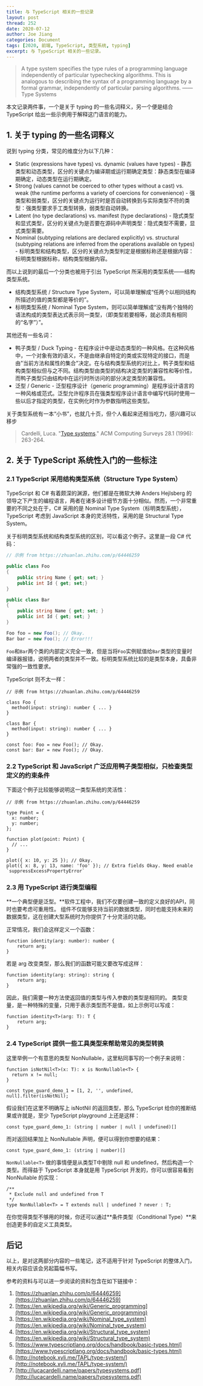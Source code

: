 ```yaml
---
title: 与 TypeScript 相关的一些记录
layout: post
thread: 252
date: 2020-07-12
author: Joe Jiang
categories: Document
tags: [2020, 前端, TypeScript, 类型系统, typing]
excerpt: 与 TypeScript 相关的一些记录。
---
```


> A type system specifies the type rules of a programming language independently of particular typechecking algorithms. This is analogous to describing the syntax of a programming language by a formal grammar, independently of particular parsing algorithms. —— Type Systems

本文记录两件事，一个是关于 typing 的一些名词释义，另一个便是结合 TypeScript 给出一些示例用于解释这门语言的能力。

## 1. 关于 typing 的一些名词释义

说到 typing 分类，常见的维度分为以下几种：

- Static (expressions have types) vs. dynamic (values have types) - 静态类型和动态类型，区分的关键点为编译期或运行期确定类型：静态类型在编译期确定，动态类型在运行期确定。
- Strong (values cannot be coerced to other types without a cast) vs. weak (the runtime performs a variety of coercions for convenience) - 强类型和弱类型，区分的关键点为运行时是否自动转换到与实际类型不符的类型：强类型要求手工类型转换，弱类型自动转换。
- Latent (no type declarations) vs. manifest (type declarations) - 隐式类型和显式类型，区分的关键点为是否要在源码中声明类型：隐式类型不需要，显式类型需要。
- Nominal (subtyping relations are declared explicitly) vs. structural (subtyping relations are inferred from the operations available on types) - 标明类型和结构类型，区分的关键点为类型判定是根据标称还是根据内容：标明类型根据标称，结构类型根据内容。

而以上说到的最后一个分类也被用于引出 TypeScript 所采用的类型系统——结构类型系统。

- 结构类型系统 / Structure Type System，可以简单理解成“任两个以相同结构所描述的值的类型都是等价的”。
- 标明类型系统 / Nominal Type System，则可以简单理解成“没有两个独特的语法构成的类型表达式表示同一类型，（即类型若要相等，就必须具有相同的“名字”）”。

其他还有一些名词：

- 鸭子类型 / Duck Typing - 在程序设计中是动态类型的一种风格。在这种风格中，一个对象有效的语义，不是由继承自特定的类或实现特定的接口，而是由"当前方法和属性的集合"决定。在与结构类型系统的对比上，鸭子类型和结构类型相似但与之不同。结构类型由类型的结构决定类型的兼容性和等价性，而鸭子类型只由结构中在运行时所访问的部分决定类型的兼容性。
- 泛型 / Generic - 泛型程序设计（generic programming）是程序设计语言的一种风格或范式。泛型允许程序员在强类型程序设计语言中编写代码时使用一些以后才指定的类型，在实例化时作为参数指明这些类型。

关于类型系统有一本“小书”，也就几十页，但个人看起来还相当吃力，感兴趣可以移步

> Cardelli, Luca. "[Type systems](http://lucacardelli.name/papers/typesystems.pdf)." ACM Computing Surveys 28.1 (1996): 263-264.

## 2. 关于 TypeScript 系统性入门的一些标注

### 2.1 **TypeScript 采用结构类型系统（Structure Type System）**

TypeScript 和 C# 有着颇深的渊源，他们都是在微软大神 Anders Hejlsberg 的领导之下产生的编程语言，两者在诸多设计细节方面十分相似。然而，一个非常重要的不同之处在于，C# 采用的是 Nominal Type System（标明类型系统），TypeScript 考虑到 JavaScript 本身的灵活特性，采用的是 Structural Type System。

关于标明类型系统和结构类型系统的区别，可以看这个例子。这里是一段 C# 代码：

```csharp
// 示例 from https://zhuanlan.zhihu.com/p/64446259

public class Foo  
{
    public string Name { get; set; }
    public int Id { get; set;}
}

public class Bar  
{
    public string Name { get; set; }
    public int Id { get; set; }
}

Foo foo = new Foo(); // Okay.
Bar bar = new Foo(); // Error!!!
```

`Foo`和`Bar`两个类的内部定义完全一致，但是当将`Foo`实例赋值给`Bar`类型的变量时编译器报错，说明两者的类型并不一致。标明类型系统比较的是类型本身，具备非常强的一致性要求。

TypeScript 则不太一样：

```tsx
// 示例 from https://zhuanlan.zhihu.com/p/64446259

class Foo {
  method(input: string): number { ... }
}

class Bar {
  method(input: string): number { ... }
}

const foo: Foo = new Foo(); // Okay.
const bar: Bar = new Foo(); // Okay.
```

### 2.2 **TypeScript 和 JavaScript 广泛应用鸭子类型相似，只检查类型定义的约束条件**

下面这个例子比较能够说明这一类型系统的灵活性：

```tsx
// 示例 from https://zhuanlan.zhihu.com/p/64446259

type Point = {
  x: number;
  y: number;
};

function plot(point: Point) {
  // ...
}

plot({ x: 10, y: 25 }); // Okay.
plot({ x: 8, y: 13, name: 'foo' }); // Extra fields Okay. Need enable `suppressExcessPropertyError`
```

### 2.3 **用 TypeScript 进行类型编程**

**一个典型便是泛型。**软件工程中，我们不仅要创建一致的定义良好的API，同时也要考虑可重用性。 组件不仅能够支持当前的数据类型，同时也能支持未来的数据类型，这在创建大型系统时为你提供了十分灵活的功能。

正常情况，我们会这样定义一个函数：

```tsx
function identity(arg: number): number {
    return arg;
}
```

若是 arg 改变类型，那么我们的函数可能又要改写成这样：

```tsx
function identity(arg: string): string {
    return arg;
}
```

因此，我们需要一种方法使返回值的类型与传入参数的类型是相同的。 类型变量，是一种特殊的变量，只用于表示类型而不是值，如上示例可以写成：

```tsx
function identity<T>(arg: T): T {
    return arg;
}
```

### 2.4 **TypeScript 提供一些工具类型来帮助常见的类型转换**

这里举例一个有意思的类型 NonNullable，这里粘同事写的一个例子来说明：

```tsx
function isNotNil<T>(x: T): x is NonNullable<T> {
  return x != null;
}

const type_guard_demo_1 = [1, 2, '', undefined, null].filter(isNotNil);
```

假设我们在这里不明确写上 isNotNil 的返回类型，那么 TypeScript 给你的推断结果或许就是，至少 TypeScript playground 上还是这样：

```tsx
const type_guard_demo_1: (string | number | null | undefined)[]
```

而对返回结果加上 NonNullable 声明，便可以得到你想要的结果：

```tsx
const type_guard_demo_1: (string | number)[]
```

`NonNullable<T>` 做的事情便是从类型T中剔除 null 和 undefined，然后构造一个类型。而得益于 TypeScript 本身就是用 TypeScript 开发的，你可以很容易看到 NonNullable 的实现：

```tsx
/**
 * Exclude null and undefined from T
 */
type NonNullable<T> = T extends null | undefined ? never : T;
```

在你觉得类型不够用的时候，你还可以通过**条件类型（Conditional Type）**来创造更多的自定义工具类型。

## 后记

以上，是对这两部分内容的一些笔记，这不适用于针对 TypeScript 的整体入门，相关内容应该会另起篇幅书写。

参考的资料与可以进一步阅读的资料包含在如下链接中：

1. [https://zhuanlan.zhihu.com/p/64446259](https://zhuanlan.zhihu.com/p/64446259)
2. [https://en.wikipedia.org/wiki/Generic_programming](https://en.wikipedia.org/wiki/Generic_programming)
3. [https://en.wikipedia.org/wiki/Nominal_type_system](https://en.wikipedia.org/wiki/Nominal_type_system)
4. [https://en.wikipedia.org/wiki/Structural_type_system](https://en.wikipedia.org/wiki/Structural_type_system)
5. [https://www.typescriptlang.org/docs/handbook/basic-types.html](https://www.typescriptlang.org/docs/handbook/basic-types.html)
6. [http://notebook.xyli.me/TAPL/type-system/](http://notebook.xyli.me/TAPL/type-system/)
7. [http://lucacardelli.name/papers/typesystems.pdf](http://lucacardelli.name/papers/typesystems.pdf)
